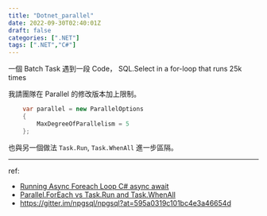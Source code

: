 ```yaml
---
title: "Dotnet_parallel"
date: 2022-09-30T02:40:01Z
draft: false
categories: [".NET"]
tags: [".NET","C#"]
---
```


一個 Batch Task 遇到一段 Code，
SQL.Select in a for-loop that runs 25k times

我請團隊在 Parallel 的修改版本加上限制。

```csharp
    var parallel = new ParallelOptions
    {
        MaxDegreeOfParallelism = 5
    };
```

也與另一個做法 `Task.Run`, `Task.WhenAll` 進一步區隔。

---

ref:

- [Running Async Foreach Loop C# async await](https://stackoverflow.com/a/41561544)
- [Parallel.ForEach vs Task.Run and Task.WhenAll](https://stackoverflow.com/a/19103047)
- <https://gitter.im/npgsql/npgsql?at=595a0319c101bc4e3a46654d>
